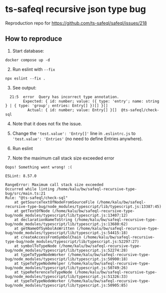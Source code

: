 # ts-safeql recursive json type bug

Reproduction repo for https://github.com/ts-safeql/safeql/issues/218

## How to reproduce

1) Start database:
```
docker compose up -d
```

2) Run eslint with `--fix`

```
npx eslint --fix .
```

3) See output: 

```
  21:5  error  Query has incorrect type annotation.
        Expected: { id: number; value: ({ type: 'entry'; name: string } | { type: 'group'; entries: Entry[] })[] }[]
          Actual: { id: number; value: Entry[] }[]  @ts-safeql/check-sql
```

4) Note that it does not fix the issue. 

5) Change the `'test.value': 'Entry[]'` line in `.eslintrc.js` to `'test.value': 'Entries'` (no need to define Entries anywhere). 

6) Run eslint

7) Note the maximum call stack size exceeded error

```
Oops! Something went wrong! :(

ESLint: 8.57.0

RangeError: Maximum call stack size exceeded
Occurred while linting /home/kalu/bw/safeql-recursive-type-bug/src/main.ts:21
Rule: "@ts-safeql/check-sql"
    at getSourceTextOfNodeFromSourceFile (/home/kalu/bw/safeql-recursive-type-bug/node_modules/typescript/lib/typescript.js:13387:45)
    at getTextOfNode (/home/kalu/bw/safeql-recursive-type-bug/node_modules/typescript/lib/typescript.js:13407:12)
    at declarationNameToString (/home/kalu/bw/safeql-recursive-type-bug/node_modules/typescript/lib/typescript.js:13680:62)
    at getNameOfSymbolAsWritten (/home/kalu/bw/safeql-recursive-type-bug/node_modules/typescript/lib/typescript.js:54415:18)
    at createAccessFromSymbolChain (/home/kalu/bw/safeql-recursive-type-bug/node_modules/typescript/lib/typescript.js:52297:27)
    at symbolToTypeNode (/home/kalu/bw/safeql-recursive-type-bug/node_modules/typescript/lib/typescript.js:52274:28)
    at typeToTypeNodeWorker (/home/kalu/bw/safeql-recursive-type-bug/node_modules/typescript/lib/typescript.js:50900:18)
    at typeToTypeNodeHelper (/home/kalu/bw/safeql-recursive-type-bug/node_modules/typescript/lib/typescript.js:50749:26)
    at typeReferenceToTypeNode (/home/kalu/bw/safeql-recursive-type-bug/node_modules/typescript/lib/typescript.js:51326:33)
    at typeToTypeNodeWorker (/home/kalu/bw/safeql-recursive-type-bug/node_modules/typescript/lib/typescript.js:50905:85)
```

